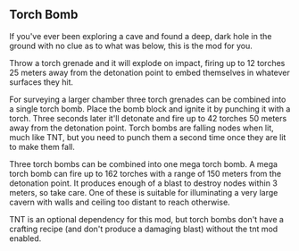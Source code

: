 ## Torch Bomb

If you've ever been exploring a cave and found a deep, dark hole in the ground with no clue as to what was below, this is the mod for you.

Throw a torch grenade and it will explode on impact, firing up to 12 torches 25 meters away from the detonation point to embed themselves in whatever surfaces they hit.

For surveying a larger chamber three torch grenades can be combined into a single torch bomb. Place the bomb block and ignite it by punching it with a torch. Three seconds later it'll detonate and fire up to 42 torches 50 meters away from the detonation point. Torch bombs are falling nodes when lit, much like TNT, but you need to punch them a second time once they are lit to make them fall.

Three torch bombs can be combined into one mega torch bomb. A mega torch bomb can fire up to 162 torches with a range of 150 meters from the detonation point. It produces enough of a blast to destroy nodes within 3 meters, so take care. One of these is suitable for illuminating a very large cavern with walls and ceiling too distant to reach otherwise.

TNT is an optional dependency for this mod, but torch bombs don't have a crafting recipe (and don't produce a damaging blast) without the tnt mod enabled.